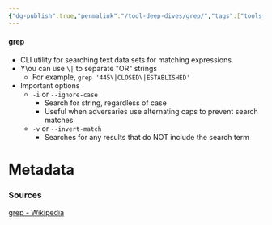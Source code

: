 ```yaml
---
{"dg-publish":true,"permalink":"/tool-deep-dives/grep/","tags":["tools_soc"]}
---
```


#### grep
- CLI utility for searching text data sets for matching expressions.
- Y\ou can use `\|` to separate "OR" strings
	- For example, `grep '445\|CLOSED\|ESTABLISHED'`
- Important options
	- `-i` or `--ignore-case`
		- Search for string, regardless of case
		- Useful when adversaries use alternating caps to prevent search matches
	- `-v` or `--invert-match`
		- Searches for any results that do NOT include the search term






# Metadata

### Sources
[grep - Wikipedia](https://en.wikipedia.org/wiki/Grep#:~:text=grep%20is%20a%20command%2Dline,which%20has%20the%20same%20effect.)